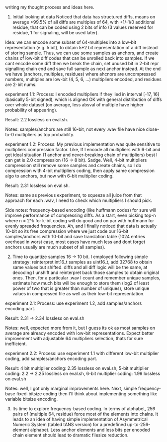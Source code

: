 writing my thought process and ideas here.

1. Initial looking at data
Noticed that data has structured diffs, means on average >99.5% of all diffs are multiples of 64, with +1/-1/0 additional residue, that can be coded using 2 bits of info (3 values reserved for residue, 1 for signaling, will be used later).

Idea: we can encode some subset of 64-multiples into a low-bit representation (e.g. 5 bit), to obtain 5+2 bit representation of a diff instead of storing sample. Thus, we can use some samples as anchors, and create chains of low-bit diff codes that can be unrolled back into samples. If we cant encode some diff then we break the chain, set unused bit in 2-bit repr signalling chain end and save full sample as next anchor instead. At the end we have (anchors, multiples, residues) where ahcnors are uncompressed numbers, multiples are low-bit (4, 5, 6, ...) multipliers encoded, and residues are 2-bit nums.

experiment 1.1:
Process: I encoded multipliers if they lied in interval [-17, 16] (basically 5-bit signed), which is aligned OK with general distribution of diffs over whole dataset (on average, less absval of multiple have higher probability of appearing).

Result: 2.2 lossless on eval.sh.

Notes: samples/anchors are still 16-bit, not every .wav file have nice close-to-0 multipliers as top probability.

experiment 1.2:
Process: My previous implementation was quite sensitive to multipliers compression factor. Like, If I encode all multipliers with 6-bit and get ideal situation (1 anchor and never-breaking chain of multipliers) best I can get is 2.0 compression (16 -> 8 bit). Sadge. Well, 4-bit multipliers compression still remove some samples and create chains, so I do compression with 4-bit multipliers coding, then apply same compression algo to anchors, but now with 6-bit multiplier coding.

Result: 2.31 lossless on eval.sh.

Notes: same as previous experiment, to squeeze all juice from that approach for each .wav, I need to check which multipliers I should pick.


Side notes: frequency-based encoding (like huffmann codes) for sure will improve performance of compressing diffs. As a start, even picking top-n where n = 2^k for k-bit coding will do good and on par with huffmann for evenly spreaded frequencies. Ah, and I finally noticed that data is actually 10-bit so its free compression where we just code our 16-bit samples/anchors with 10-bit and save translation table (1024 entries overhead in worst case, most cases have much less and dont forget anchors usually are much subset of all samples).

2. Time to quantize samples 16 -> 10 bit. I employed following simple strategy: reinterpret int16_t samples as uint16_t, add 32768 to obtain same values but shifted. diffs and all diff logic will be the same, at decoding I unshift and reinterpret back those samples to obtain original ones. Then, for a particular .wav I count and remember unique samples, estimate how much bits will be enough to store them (log2 of least power of two that is greater than number of uniques), store unique values in compressed file as well as their low-bit representation.

experiment 2.1:
Process: use experiment 1.2, add samples/anchors encoding part.

Result: 2.31 -> 2.34 lossless on eval.sh

Notes: well, expected more from it, but I guess its ok as most samples on average are already encoded with low-bit representations. Expect better improvement with adjustable 64 multipliers selection, thats for sure inefficient.

experiment 2.2:
Process: use experiment 1.1 with different low-bit multiplier coding, add samples/anchors encoding part.

Result: 4 bit multiplier coding: 2.35 lossless on eval.sh, 5-bit multiplier coding: 2.2 -> 2.25 lossless on eval.sh, 6-bit multiplier coding: 1.99 lossless on eval.sh

Notes: well, I got only marginal improvements here. Next, simple frequency-base fixed-bitsize coding then I'll think about implementing something like variable bitsize encoding.

3. Its time to explore frequency-based coding. In terms of alphabet, 256 pairs of (multiple 64, residue) force most of the elements into chains. It leads to an idea of having simple implementation of Asymmetrical Numeric System (tabled tANS version) for a predefined up-to-256-element alphabet. Less anchor elements and less bits per encoded chain element should lead to dramatic filesize reduction.


